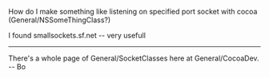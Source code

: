 How do I make something like listening on specified port socket with cocoa (General/NSSomeThingClass?)

I found smallsockets.sf.net -- very usefull

----

There's a whole page of General/SocketClasses here at General/CocoaDev.  -- Bo
